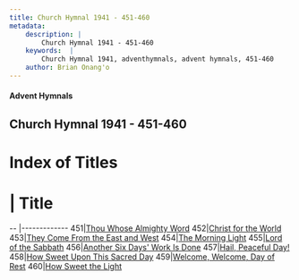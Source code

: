 ```yaml
---
title: Church Hymnal 1941 - 451-460
metadata:
    description: |
        Church Hymnal 1941 - 451-460
    keywords:  |
        Church Hymnal 1941, adventhymnals, advent hymnals, 451-460
    author: Brian Onang'o
---
```


#### Advent Hymnals
## Church Hymnal 1941 - 451-460

# Index of Titles
# | Title                        
-- |-------------
451|[Thou Whose Almighty Word](/church-hymnal/CH/401-500/451-460/Thou-Whose-Almighty-Word)
452|[Christ for the World](/church-hymnal/CH/401-500/451-460/Christ-for-the-World)
453|[They Come From the East and West](/church-hymnal/CH/401-500/451-460/They-Come-From-the-East-and-West)
454|[The Morning Light](/church-hymnal/CH/401-500/451-460/The-Morning-Light)
455|[Lord of the Sabbath](/church-hymnal/CH/401-500/451-460/Lord-of-the-Sabbath)
456|[Another Six Days' Work Is Done](/church-hymnal/CH/401-500/451-460/Another-Six-Days'-Work-Is-Done)
457|[Hail, Peaceful Day!](/church-hymnal/CH/401-500/451-460/Hail,-Peaceful-Day!)
458|[How Sweet Upon This Sacred Day](/church-hymnal/CH/401-500/451-460/How-Sweet-Upon-This-Sacred-Day)
459|[Welcome, Welcome, Day of Rest](/church-hymnal/CH/401-500/451-460/Welcome,-Welcome,-Day-of-Rest)
460|[How Sweet the Light](/church-hymnal/CH/401-500/451-460/How-Sweet-the-Light)